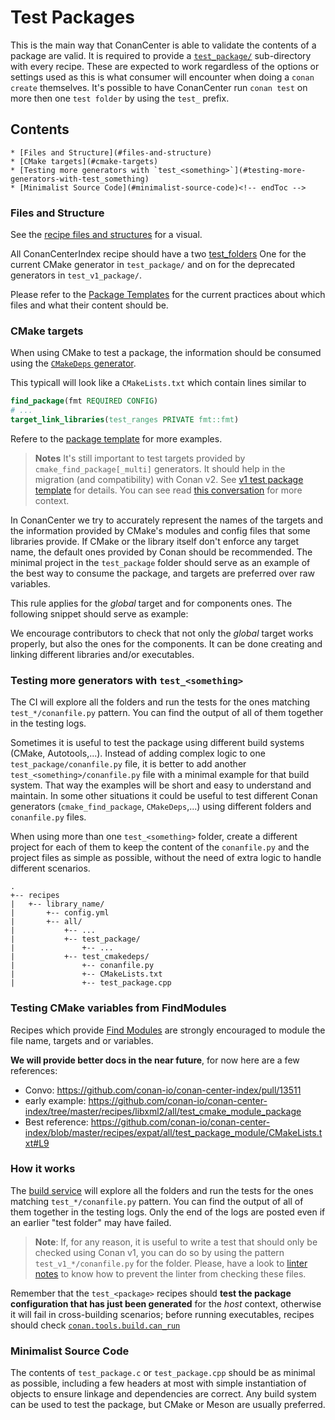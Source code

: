 # Test Packages

This is the main way that ConanCenter is able to validate the contents of a package are valid.
It is required to provide a [`test_package/`](https://docs.conan.io/en/latest/reference/commands/creator/create.html?highlight=test_package)
sub-directory with every recipe. These are expected to work regardless of the options or settings used as this is what consumer will encounter when doing a `conan create`
themselves. It's possible to have ConanCenter run `conan test` on more then one `test folder` by using the `test_` prefix.

<!-- toc -->
## Contents

    * [Files and Structure](#files-and-structure)
    * [CMake targets](#cmake-targets)
    * [Testing more generators with `test_<something>`](#testing-more-generators-with-test_something)
    * [Minimalist Source Code](#minimalist-source-code)<!-- endToc -->

### Files and Structure

See the [recipe files and structures](README.md#recipe-files-structure) for a visual.

All ConanCenterIndex recipe should have a two [test_folders](https://docs.conan.io/en/latest/reference/commands/creator/create.html?highlight=test_folder)
One for the current CMake generator in `test_package/` and on for the deprecated generators in `test_v1_package/`.

Please refer to the [Package Templates](../package_templates/) for the current practices about which files and what their content should be.

### CMake targets

When using CMake to test a package, the information should be consumed using the
[`CMakeDeps` generator](https://docs.conan.io/en/latest/reference/conanfile/tools/cmake/cmakedeps.html?highlight=cmakedeps).

This typicall will look like a `CMakeLists.txt` which contain lines similar to

```cmake
find_package(fmt REQUIRED CONFIG)
# ...
target_link_libraries(test_ranges PRIVATE fmt::fmt)
```

Refere to the [package template](https://github.com/conan-io/conan-center-index/blob/master/docs/package_templates/cmake_package/all/test_package/CMakeLists.txt) for more examples.

> **Notes** It's still important to test targets provided by `cmake_find_package[_multi]` generators.
> It should help in the migration (and compatibility) with Conan v2. See [v1 test package template](https://github.com/conan-io/conan-center-index/blob/master/docs/package_templates/cmake_package/all/test_v1_package/CMakeLists.txt) for details.
> You can see read [this conversation](https://github.com/conan-io/conan-center-index/issues/12888#issuecomment-1290817799) for more context.

In ConanCenter we try to accurately represent the names of the targets and the information provided by CMake's modules and config files that some libraries
provide. If CMake or the library itself don't enforce any target name, the default ones provided by Conan should be recommended. The minimal project
in the `test_package` folder should serve as an example of the best way to consume the package, and targets are preferred over raw variables.

This rule applies for the _global_ target and for components ones. The following snippet should serve as example:

We encourage contributors to check that not only the _global_ target works properly, but also the ones for the components. It can be
done creating and linking different libraries and/or executables.

### Testing more generators with `test_<something>`

The CI will explore all the folders and run the tests for the ones matching `test_*/conanfile.py` pattern. You can find the output of all
of them together in the testing logs.

Sometimes it is useful to test the package using different build systems (CMake, Autotools,...). Instead of adding complex logic to one
`test_package/conanfile.py` file, it is better to add another `test_<something>/conanfile.py` file with a minimal example for that build system. That
way the examples will be short and easy to understand and maintain. In some other situations it could be useful to test different Conan generators
(`cmake_find_package`, `CMakeDeps`,...) using different folders and `conanfile.py` files.

When using more than one `test_<something>` folder, create a different project for each of them to keep the content of the `conanfile.py` and the
project files as simple as possible, without the need of extra logic to handle different scenarios.

```
.
+-- recipes
|   +-- library_name/
|       +-- config.yml
|       +-- all/
|           +-- ...
|           +-- test_package/
|               +-- ...
|           +-- test_cmakedeps/
|               +-- conanfile.py
|               +-- CMakeLists.txt
|               +-- test_package.cpp
```

### Testing CMake variables from FindModules

Recipes which provide [Find Modules](https://cmake.org/cmake/help/latest/manual/cmake-modules.7.html#find-modules) are strongly encouraged to
module the file name, targets and or variables.

**We will provide better docs in the near future**, for now here are a few references:

- Convo: https://github.com/conan-io/conan-center-index/pull/13511
- early example: https://github.com/conan-io/conan-center-index/tree/master/recipes/libxml2/all/test_cmake_module_package
- Best reference: https://github.com/conan-io/conan-center-index/blob/master/recipes/expat/all/test_package_module/CMakeLists.txt#L9

### How it works

The [build service](README.md#the-build-service) will explore all the folders and run the tests for the ones matching `test_*/conanfile.py` pattern.
You can find the output of all of them together in the testing logs. Only the end of the logs are posted even if an earlier "test folder" may have failed.

> **Note**: If, for any reason, it is useful to write a test that should only be checked using Conan v1, you can do so by using the pattern
> `test_v1_*/conanfile.py` for the folder. Please, have a look to [linter notes](../v2_linter.md) to know how to prevent the linter from
> checking these files.

Remember that the `test_<package>` recipes should **test the package configuration that has just been generated** for the _host_ context, otherwise
it will fail in cross-building scenarios; before running executables, recipes should check
[`conan.tools.build.can_run`](https://docs.conan.io/en/latest/reference/conanfile/tools/build.html?highlight=can_run#conan-tools-build-can-run)

### Minimalist Source Code

The contents of `test_package.c` or `test_package.cpp` should be as minimal as possible, including a few headers at most with simple
instantiation of objects to ensure linkage and dependencies are correct. Any build system can be used to test the package, but
CMake or Meson are usually preferred.
